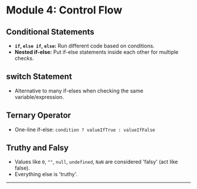 # Module 4: Control Flow

## Conditional Statements

- **`if`, `else if`, `else`:** Run different code based on conditions.
- **Nested if-else:** Put if-else statements inside each other for multiple checks.

## switch Statement

- Alternative to many if-elses when checking the same variable/expression.

## Ternary Operator

- One-line if-else: `condition ? valueIfTrue : valueIfFalse`

## Truthy and Falsy

- Values like `0`, `""`, `null`, `undefined`, `NaN` are considered 'falsy' (act like false).
- Everything else is 'truthy'.

---
